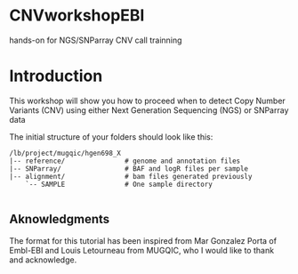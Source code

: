 CNVworkshopEBI
==============

hands-on for NGS/SNParray CNV call trainning

# Introduction
This workshop will show you how to proceed when to detect Copy Number Variants (CNV) using either Next Generation Sequencing (NGS) or SNParray data 

The initial structure of your folders should look like this:
```
/lb/project/mugqic/hgen698_X
|-- reference/               # genome and annotation files
|-- SNParray/                # BAF and logR files per sample
|-- alignment/               # bam files generated previously
    `-- SAMPLE               # One sample directory
        

```





## Aknowledgments
The format for this tutorial has been inspired from Mar Gonzalez Porta of Embl-EBI and Louis Letourneau from MUGQIC, who I would like to thank and acknowledge.